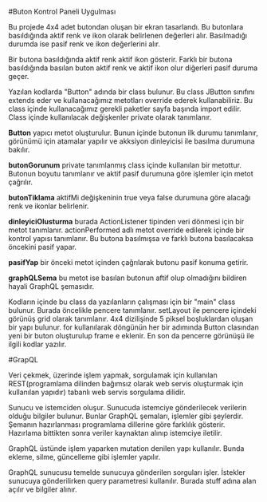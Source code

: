  #Buton Kontrol Paneli Uygulması

 Bu projede 4x4 adet butondan oluşan bir ekran tasarlandı. Bu butonlara basıldığında aktif renk ve ikon olarak belirlenen değerleri alır. Basılmadığı durumda ise pasif renk ve ikon değerlerini alır.

 Bir butona basıldığında aktif renk aktif ikon gösterir. Farklı bir butona basıldığında basılan buton aktif renk ve aktif ikon olur diğerleri pasif duruma geçer.

 Yazılan kodlarda "Button" adında bir class bulunur. Bu class JButton sınıfını extends eder ve kullanacağımız metotları override ederek kullanabiliriz. Bu class içinde kullanacağımız gerekli paketler sayfa başında import edilir. Class içinde kullanılacak değişkenler private olarak tanımlanır.

 **Button** yapıcı metot oluşturulur. Bunun içinde butonun ilk  durumu tanımlanır, görünümü için atamalar yapılır ve akksiyon dinleyicisi ile basılma durumuna bakılır. 

 **butonGorunum** private tanımlanmış class içinde kullanılan bir metottur. Butonun boyutu tanımlanır ve aktif pasif durumuna göre işlemler için metot çağrılır.

 **butonTiklama** aktifMi değişkeninin true veya false durumuna göre alacağı renk ve ikonlar belirlenir.

 **dinleyiciOlusturma** burada ActionListener tipinden veri dönmesi için bir metot tanımlanır. actionPerformed adlı metot override edilerek içinde bir kontrol yapısı tanımlanır. Bu butona basılmışsa ve farklı butona basılacaksa öncekini pasif yapar.

 **pasifYap** bir önceki metot içinden çağrılarak butonu pasif konuma getirir. 

 **graphQLSema** bu metot ise basılan butonun aftif olup olmadığını bildiren hayali GraphQL şemasıdır. 

 Kodların içinde bu class da yazılanların çalışması için bir "main" class bulunur. Burada öncelikle pencere tanımlanır. setLayout ile pencere içindeki görünüş grid olarak tanımlanır. 4x4 dizilişinde 5 piksel boşluklardan oluşan bir yapı bulunur. for kullanılarak döngünün her bir adımında  Button clasından yeni bir buton oluşturulup frame e eklenir. En son da pencerre görünüşü ile ilgili kodlar yazılır. 

 #GrapQL

 Veri çekmek, üzerinde işlem yapmak, sorgulamak için kullanılan REST(programlama dilinden bağımsız olarak web servis oluşturmak için kullanılan yapıdır) tabanlı web servis sorgulama dilidir. 

Sunucu ve istemciden oluşur. Sunucuda istemciye gönderilecek verilerin olduğu bilgiler bulunur. Bunlar GraphQL şemaları, işlemler gibi şeylerdir. Şemanın hazırlanması programlama dillerine göre farklılık gösterir. Hazırlama bittikten sonra veriler kaynaktan alınıp istemciye iletilir. 

GraphQL üstünde işlem yaparken mutation denilen yapı kullanılır. Bunda ekleme, silme, güncelleme gibi işlemler yapılır. 

GraphQL sunucusu temelde sunucuya gönderilen sorguları işler. İstekler sunucuya gönderilirken query parametresi kullanılır. Burada stuff adına alan açılır ve bilgiler alınır. 

 
 

 
 

 
